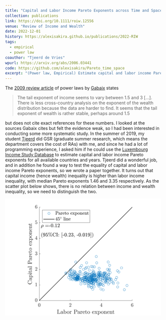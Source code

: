 ```yaml
---
title: "Capital and Labor Income Pareto Exponents across Time and Space"
collection: publications
link: https://doi.org/10.1111/roiw.12556
venue: "Review of Income and Wealth"
date: 2022-12-01
history: https://alexisakira.github.io/publications/2022-RIW
tags:
  - empirical
  - power law
coauthor: "Tjeerd de Vries"
wpurl: https://arxiv.org/abs/2006.03441
code: https://github.com/alexisakira/Pareto_time_space
excerpt: "(Power law, Empirical) Estimate capital and labor income Pareto exponents across 475 country-year observations and document that capital income inequality is higher than labor income inequality (median Pareto exponents 1.46 and 3.35 respectively) and the two inequalities are uncorrelated, suggesting importance of distinguishing the two."
---
```


The [2009 review article](https://doi.org/10.1146/annurev.economics.050708.142940) of power laws by [Gabaix](https://en.wikipedia.org/wiki/Xavier_Gabaix) states

> The tail exponent of income seems to vary between 1.5 and 3 [...]. There is less cross-country analysis on the exponent of the wealth distribution because the data are harder to find. It seems that the tail exponent of wealth is rather stable, perhaps around 1.5

but does not cite exact references for these numbers. I looked at the sources Gabaix cites but felt the evidence weak, so I had been interested in conducting some more systematic study. In the summer of 2019, my student [Tjeerd](https://tdevries1.github.io/) did GSR (graduate summer research, which means the department covers the cost of RAs) with me, and since he had a lot of programming experience, I asked him if he could use the [Luxembourg Income Study Database](https://www.lisdatacenter.org/) to estimate capital and labor income Pareto exponents for all available countries and years. Tjeerd did a wonderful job, and in addition he found a way to test the equality of capital and labor income Pareto exponents, so we wrote a paper together. It turns out that capital income (hence wealth) inequality is higher than labor income inequality, with median Pareto exponents 1.46 and 3.35 respectively. As the scatter plot below shows, there is no relation between income and wealth inequality, so we need to distinguish the two.

![Capital and labor income Pareto exponents](/assets/images/fig_alphaScatter5.png)